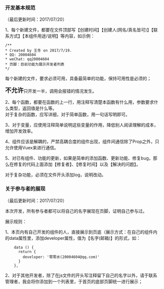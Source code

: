 ﻿<h3>开发基本规范</h3>

（最后更新时间：2017/07/20）

1、每个新建文件，都要在文件顶部写【创建时间】【创建人(网名/真名皆可)】【联系方式】【本组件用途/说明】等内容，如示例：

```
/**
* Created by 王冬 on 2017/7/19.
* QQ: 20004604
* weChat: qq20004604
* 页脚：目前功能为展示开发者列表
*/
```

每个新建的文件，要求必须可用，具备最简单的功能，保持可用性是必须的；

<span style='font-size:20px;'>**不允许**</span>只开发一半，调用会报错的情况发生。

2、每个函数，都要在函数的上一行，用注释写清楚本函数有什么用，参数要求什么类型，返回值是什么等。<br>
对于复杂的函数，应写详细，对于简单函数，用一句话写明即可。

3、对于变量，应使用注释简单说明这些变量的作用，降低别人阅读理解的成本，增加开发效率。

4、组件应该是解耦的，严禁高耦合度的组件出现，组件间通信除了Prop之外，只允许使用Vuex来进行通信。

5、对已有组件、功能的更新，如果是简单的添加函数、更新功能、修复bug，那么在修复的代码上面添加【修复者】、【修复时间】以及【解决的问题】。

对于复杂功能，必须在文件开头添加log，说明改动。


<h3>关于参与者的展现</h3>

（最后更新时间：2017/07/20）

本次开发，所有参与者都可以将自己的名字展现在页脚，证明自己参与过。

展示规则：

1、本页内有自己开发的组件的人，直接展示到页底（展示方式：在自己的组件内的data属性里，添加developer属性，值为【名字(邮箱)】的形式，如：

```
    data () {
      return {
        developer: '零零水(20004604@qq.com)'
      }
    },
```

2、对于其他开发者，除了在js文件的开头写注释留下自己的名字以外，请于联系管理者，我会将你添加到一个列表里，于首页的底部页脚统一进行展示；